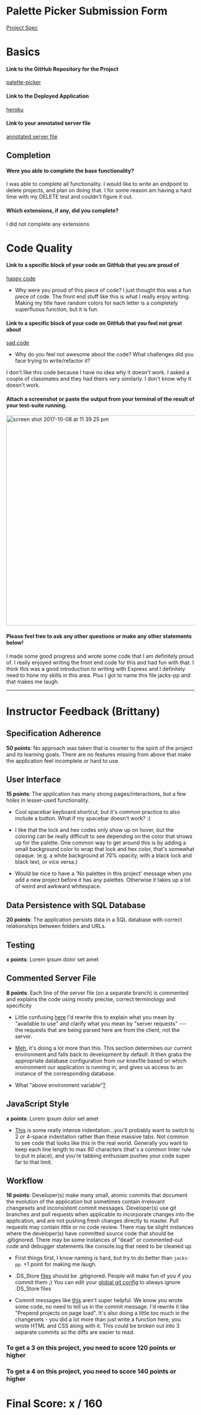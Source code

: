 # Palette Picker Submission Form

[Project Spec](http://frontend.turing.io/projects/palette-picker.html)

# Basics

#### Link to the GitHub Repository for the Project
[palette-picker](https://github.com/jackmallahan/palette-picker)

#### Link to the Deployed Application
[heroku](https://jacks-palette-picker.herokuapp.com/)

#### Link to your annotated server file
[annotated server file](https://github.com/jackmallahan/palette-picker/tree/comments)

## Completion

#### Were you able to complete the base functionality?

I was able to complete all functionality. I would like to write an endpoint to delete projects, and plan on doing that. I for some reason am having a hard time with my DELETE test and couldn't figure it out.

#### Which extensions, if any, did you complete?

I did not complete any extensions

# Code Quality

#### Link to a specific block of your code on GitHub that you are proud of
[happy code](https://github.com/jackmallahan/palette-picker/blob/c1992b1ec7b959182abcf8008fd92e248db2a9ce/public/js/scripts.js#L29-L43)

* Why were you proud of this piece of code?
I just thought this was a fun piece of code. The front end stuff like this is what I really enjoy writing. Making my title have random colors for each letter is a completely superfluous function, but it is fun.

#### Link to a specific block of your code on GitHub that you feel not great about
[sad code](https://github.com/jackmallahan/palette-picker/blob/51bf12b00c2741c11d9bc5d3f7837253ba85b62e/test/routes.spec.js#L226-L235)

* Why do you feel not awesome about the code? What challenges did you face trying to write/refactor it?

I don't like this code because I have no idea why it doesn't work. I asked a couple of classmates and they had theirs very similarly. I don't know why it doesn't work.

#### Attach a screenshot or paste the output from your terminal of the result of your test-suite running.

<img width="560" alt="screen shot 2017-10-08 at 11 39 25 pm" src="https://user-images.githubusercontent.com/25092178/31326288-0c684884-ac83-11e7-9b9d-05db0f119edc.png">

#### Please feel free to ask any other questions or make any other statements below!

I made some good progress and wrote some code that I am definitely proud of. I really enjoyed writing the front end code for this and had fun with that. I think this was a good introduction to writing with Express and I definitely need to hone my skills in this area. Plus I got to name this file jacks-pp and that makes me laugh.

-----


# Instructor Feedback (Brittany)

## Specification Adherence

**50 points**: No approach was taken that is counter to the spirit of the project and its learning goals. There are no features missing from above that make the application feel incomplete or hard to use.

## User Interface

**15 points**: The application has many strong pages/interactions, but a few holes in lesser-used functionality.

* Cool spacebar keyboard shortcut, but it's common practice to also include a button. What if my spacebar doesn't work? :(

* I like that the lock and hex codes only show up on hover, but the coloring can be really difficult to see depending on the color that shows up for the palette. One common way to get around this is by adding a small background color to wrap that lock and hex color, that's somewhat opaque. (e.g. a white background at 70% opacity, with a black lock and black text, or vice versa.)

* Would be nice to have a 'No palettes in this project' message when you add a new project before it has any palettes. Otherwise it takes up a lot of weird and awkward whitespace.

## Data Persistence with SQL Database

**20 points**: The application persists data in a SQL database with correct relationships between folders and URLs.

## Testing

**x points**: Lorem ipsum dolor set amet

## Commented Server File

**8 points**: Each line of the server file (on a separate branch) is commented and explains the code using mostly precise, correct terminology and specificity

* Little confusing [here](https://github.com/jackmallahan/palette-picker/blob/comments/server.js#L5) I'd rewrite this to explain what you mean by "available to use" and clarify what you mean by "server requests" --- the requests that are being parsed here are from the client, not the server.

* [Meh](https://github.com/jackmallahan/palette-picker/blob/comments/server.js#L9), it's doing a lot more than this. This section determines our current environment and falls back to development by default. It then grabs the appropriate database configuration from our knexfile based on which environment our application is running in, and gives us access to an instance of the corresponding database.

* What "above environment variable"[?](https://github.com/jackmallahan/palette-picker/blob/comments/server.js#L22)


## JavaScript Style

**x points**: Lorem ipsum dolor set amet

* [This](https://github.com/jackmallahan/palette-picker/blob/master/db/seeds/test.js) is some really intense indentation...you'll probably want to switch to 2 or 4-space indentation rather than these massive tabs. Not common to see code that looks like this in the real world. Generally you want to keep each line length to max 80 characters (that's a common linter rule to put in place), and you're tabbing enthusiam pushes your code super far to that limit.

## Workflow

**16 points**:  Developer(s) make many small, atomic commits that document the evolution of the application but sometimes contain irrelevant changesets and inconsistent commit messages. Developer(s) use git branches and pull requests when applicable to incorporate changes into the application, and are not pushing fresh changes directly to master. Pull requests may contain little or no code review. There may be slight instances where the developer(s) have committed source code that should be .gitignored. There may be some instances of “dead” or commented-out code and debugger statements like console.log that need to be cleaned up.

* First things first, I know naming is hard, but try to do better than `jacks-pp`. +1 point for making me laugh.

* .DS_Store [files](https://github.com/jackmallahan/palette-picker/blob/master/.DS_Store) should be .gitignored. People will make fun of you if you commit them ;) You can edit your [global git config](https://help.github.com/articles/ignoring-files/#create-a-global-gitignore) to always ignore .DS_Store files 

* Commit messages like [this](https://github.com/jackmallahan/palette-picker/commit/049cb43702981055921e74ace12fe8758eebb1f2) aren't super helpful. We know you wrote some code, no need to tell us in the commit message. I'd rewrite it like "Prepend projects on page load". It's also doing a little too much in the changesets - you did a lot more than just write a function here, you wrote HTML and CSS along with it. This could be broken out into 3 separate commits so the diffs are easier to read.


### To get a 3 on this project, you need to score 120 points or higher
### To get a 4 on this project, you need to score 140 points or higher

# Final Score: x / 160
